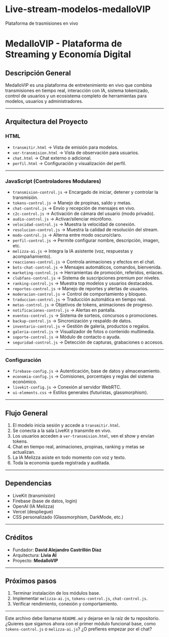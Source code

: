 # Live-stream-modelos-medalloVIP
Plataforma de trasmisiones en vivo 
# MedalloVIP - Plataforma de Streaming y Economía Digital

## Descripción General
MedalloVIP es una plataforma de entretenimiento en vivo que combina transmisiones en tiempo real, interacción con IA, sistema tokenizado, control de usuarios y un ecosistema completo de herramientas para modelos, usuarios y administradores.

---

## Arquitectura del Proyecto

### HTML
- `transmitir.html` → Vista de emisión para modelos.
- `ver-transmision.html` → Vista de observación para usuarios.
- `chat.html` → Chat externo o adicional.
- `perfil.html` → Configuración y visualización del perfil.

---

### JavaScript (Controladores Modulares)

- `transmision-control.js` → Encargado de iniciar, detener y controlar la transmisión.
- `tokens-control.js` → Manejo de propinas, saldo y metas.
- `chat-control.js` → Envío y recepción de mensajes en vivo.
- `c2c-control.js` → Activación de cámara del usuario (modo privado).
- `audio-control.js` → Activar/silenciar micrófono.
- `velocidad-control.js` → Muestra la velocidad de conexión.
- `resolucion-control.js` → Muestra la calidad de resolución del stream.
- `modo-control.js` → Alterna entre modo oscuro/claro.
- `perfil-control.js` → Permite configurar nombre, descripción, imagen, etc.
- `melizza-ai.js` → Integra la IA asistente (voz, respuestas y acompañamiento).
- `reacciones-control.js` → Controla animaciones y efectos en el chat.
- `bots-chat-control.js` → Mensajes automáticos, comandos, bienvenida.
- `marketing-control.js` → Herramientas de promoción, referidos, enlaces.
- `clubfans-control.js` → Sistema de suscripciones premium por niveles.
- `ranking-control.js` → Muestra top modelos y usuarios destacados.
- `reportes-control.js` → Manejo de reportes y alertas de usuarios.
- `moderacion-control.js` → Control de comportamiento y bloqueo.
- `traduccion-control.js` → Traducción automática en tiempo real.
- `metas-control.js` → Objetivos de tokens, animaciones de progreso.
- `notificaciones-control.js` → Alertas en pantalla.
- `eventos-control.js` → Sistema de sorteos, concursos o promociones.
- `backup-control.js` → Sincronización y respaldo de datos.
- `inventario-control.js` → Gestión de galería, productos o regalos.
- `galeria-control.js` → Visualizador de fotos o contenido multimedia.
- `soporte-control.js` → Módulo de contacto o ayuda.
- `seguridad-control.js` → Detección de capturas, grabaciones o accesos.

---

### Configuración
- `firebase-config.js` → Autenticación, base de datos y almacenamiento.
- `economia-config.js` → Comisiones, porcentajes y reglas del sistema económico.
- `livekit-config.js` → Conexión al servidor WebRTC.
- `ui-elements.css` → Estilos generales (futuristas, glassmorphism).

---

## Flujo General

1. El modelo inicia sesión y accede a `transmitir.html`.
2. Se conecta a la sala LiveKit y transmite en vivo.
3. Los usuarios acceden a `ver-transmision.html`, ven el show y envían tokens.
4. Chat en tiempo real, animaciones, propinas, ranking y metas se actualizan.
5. La IA Melizza asiste en todo momento con voz y texto.
6. Toda la economía queda registrada y auditada.

---

## Dependencias
- LiveKit (transmisión)
- Firebase (base de datos, login)
- OpenAI (IA Melizza)
- Vercel (despliegue)
- CSS personalizado (Glassmorphism, DarkMode, etc.)

---

## Créditos

- Fundador: **David Alejandro Castrillón Díaz**
- Arquitectura: **Livia AI**
- Proyecto: **MedalloVIP**

---

## Próximos pasos

1. Terminar instalación de los módulos base.
2. Implementar `melizza-ai.js`, `tokens-control.js`, `chat-control.js`.
3. Verificar rendimiento, conexión y comportamiento.

---

Este archivo debe llamarse `README.md` y dejarse en la raíz de tu repositorio. ¿Quieres que sigamos ahora con el primer módulo funcional base, como `tokens-control.js` o `melizza-ai.js`? ¿O prefieres empezar por el chat?
